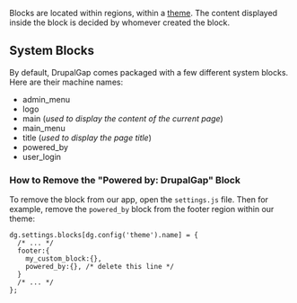 

Blocks are located within regions, within a [theme](Themes). The content displayed inside the block is decided by whomever created the block.

## System Blocks

By default, DrupalGap comes packaged with a few different system blocks. Here are their machine names:

- admin_menu
- logo
- main (*used to display the content of the current page*)
- main_menu
- title (*used to display the page title*)
- powered_by
- user_login

### How to Remove the "Powered by: DrupalGap" Block

To remove the block from our app, open the `settings.js` file. Then for example, remove the `powered_by` block from the footer region within our theme:

```
dg.settings.blocks[dg.config('theme').name] = {
  /* ... */
  footer:{
    my_custom_block:{},
    powered_by:{}, /* delete this line */
  }
  /* ... */
};
```
